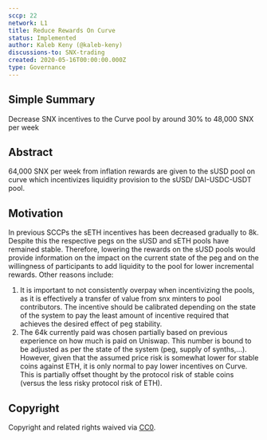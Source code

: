 ```yaml
---
sccp: 22
network: L1
title: Reduce Rewards On Curve
status: Implemented
author: Kaleb Keny (@kaleb-keny)
discussions-to: SNX-trading
created: 2020-05-16T00:00:00.000Z
type: Governance
---
```


## Simple Summary

<!--"If you can't explain it simply, you don't understand it well enough." Provide a simplified and layman-accessible explanation of the SCCP.-->

Decrease SNX incentives to the Curve pool by around 30% to 48,000 SNX per week

## Abstract

<!--A short (~200 word) description of the variable change proposed.-->

64,000 SNX per week from inflation rewards are given to the sUSD pool on curve which incentivizes liquidity provision to the sUSD/ DAI-USDC-USDT pool.

## Motivation

<!--The motivation is critical for SCCPs that want to update variables within Synthetix. It should clearly explain why the existing variable is not incentive aligned. SCCP submissions without sufficient motivation may be rejected outright.-->

In previous SCCPs the sETH incentives has been decreased gradually to 8k. Despite this the respective pegs on the sUSD and sETH pools have remained stable. Therefore, lowering the rewards on the sUSD pools would provide information on the impact on the current state of the peg and on the willingness of participants to add liquidity to the pool for lower incremental rewards.
Other reasons include:

1. It is important to not consistently overpay when incentivizing the pools, as it is effectively a transfer of value from snx minters to pool contributors. The incentive should be calibrated depending on the state of the system to pay the least amount of incentive required that achieves the desired effect of peg stability.
2. The 64k currently paid was chosen partially based on previous experience on how much is paid on Uniswap. This number is bound to be adjusted as per the state of the system (peg, supply of synths,...). However, given that the assumed price risk is somewhat lower for stable coins against ETH, it is only normal to pay lower incentives on Curve. This is partially offset thought by the protocol risk of stable coins (versus the less risky protocol risk of ETH).

## Copyright

Copyright and related rights waived via [CC0](https://creativecommons.org/publicdomain/zero/1.0/).
